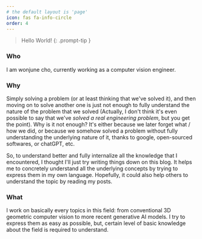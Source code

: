 ```yaml
---
# the default layout is 'page'
icon: fas fa-info-circle
order: 4
---
```


> Hello World!
{: .prompt-tip }

### Who
I am wonjune cho, currently working as a computer vision engineer.

### Why
Simply solving a problem (or at least thinking that we've solved it), and then moving on to solve another one is just not enough to fully understand the nature of the problem that we solved (Actually, I don't think it's even possible to say that we've *solved a real engineering problem*, but you get the point). Why is it not enough? It's either because we later forget what / how we did, or because we somehow solved a problem without fully understanding the underlying nature of it, thanks to google, open-sourced softwares, or chatGPT, etc.

So, to understand better and fully internalize all the knowledge that I encountered, I thought I'll just try writing things down on this blog. It helps me to concretely understand all the underlying concepts by trying to express them in my own language. Hopefully, it could also help others to understand the topic by reading my posts.

### What
I work on basically every topics in this field: from conventional 3D geometric computer vision to more recent generative AI models. I try to express them as easy as possible, but, certain level of basic knowledge about the field is required to understand.